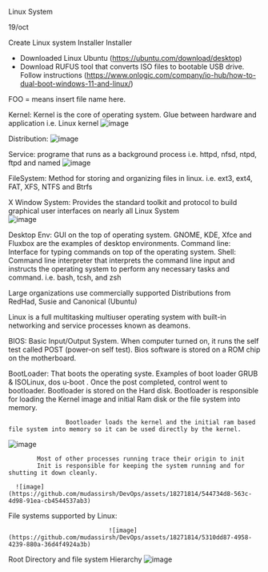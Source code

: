 Linux System

19/oct

Create Linux system Installer Installer 
- Downloaded Linux Ubuntu 	(https://ubuntu.com/download/desktop)
- Download RUFUS tool that converts ISO files to bootable USB drive.  Follow instructions (https://www.onlogic.com/company/io-hub/how-to-dual-boot-windows-11-and-linux/)



FOO =			  means insert file name here.

Kernel:			Kernel is the core of operating system. Glue between hardware and application i.e. Linux kernel	![image](https://github.com/mudassirsh/DevOps/assets/18271814/199d8fbb-1e22-439c-bfb2-f014565a9f5e)




Distribution:	![image](https://github.com/mudassirsh/DevOps/assets/18271814/66ec433a-915e-49b2-810e-233c72ef6093)


Service:			programe that runs as a background process		i.e.	httpd, nfsd, ntpd, ftpd and named	![image](https://github.com/mudassirsh/DevOps/assets/18271814/57e598ce-04d1-4595-9ddf-9e641be9e734)


FileSystem:		Method for storing and organizing files in linux. 	i.e. ext3, ext4, FAT, XFS, NTFS and Btrfs	


X Window System:	Provides the standard toolkit and protocol to build graphical user interfaces on nearly all Linux System 		
![image](https://github.com/mudassirsh/DevOps/assets/18271814/54d2896f-dd7c-49b6-a076-39e63f880d45)


Desktop Env:		GUI on the top of operating system.			GNOME, KDE, Xfce and Fluxbox	are the examples of desktop environments.
Command line:		Interface for typing commands on top of the operating system.
Shell:			    Command line interpreter that interprets the command line input and instructs the operating system to perform any necessary tasks and command. i.e. bash, tcsh, and zsh
			
Large organizations use commercially supported Distributions from RedHad, Susie and Canonical (Ubuntu) 

Linux is a full multitasking multiuser operating system with built-in networking and service processes known as deamons.

BIOS:			     Basic Input/Output System. When computer turned on, it runs the self test called POST (power-on self test). Bios software is stored on a ROM chip on the motherboard.


BootLoader:		 That boots the operating syste.  Examples of boot loader GRUB & ISOLinux, dos u-boot . Once the post completed, control went to bootloader. Bootloader is stored on the Hard disk.
			         Bootloader is responsible for loading the Kernel image and initial Ram disk or the file system into memory.

			        Bootloader loads the kernel and the initial ram based file system into memory so it can be used directly by the kernel. 

![image](https://github.com/mudassirsh/DevOps/assets/18271814/7df6348e-b409-4ee8-b731-028374f178f4)


              
			Most of other processes running trace their origin to init
			Init is responsible for keeping the system running and for shutting it down cleanly.

      ![image](https://github.com/mudassirsh/DevOps/assets/18271814/544734d8-563c-4d98-91ea-cb4544537ab3)


File systems supported by Linux:

                                ![image](https://github.com/mudassirsh/DevOps/assets/18271814/5310dd87-4958-4239-880a-36d4f4924a3b)


Root Directory and file system Hierarchy
                                ![image](https://github.com/mudassirsh/DevOps/assets/18271814/2db2c20f-cb34-4541-a610-b78d1c0bbad2)
